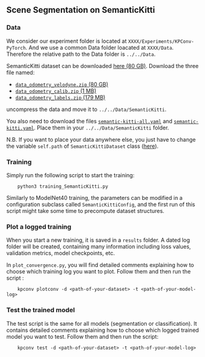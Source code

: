 
## Scene Segmentation on SemanticKitti

### Data

We consider our experiment folder is located at `XXXX/Experiments/KPConv-PyTorch`. And we use a common Data folder
loacated at `XXXX/Data`. Therefore the relative path to the Data folder is `../../Data`.

SemanticKitti dataset can be downloaded <a href="http://semantic-kitti.org/dataset.html#download">here (80 GB)</a>.
Download the three file named:
 * [`data_odometry_velodyne.zip` (80 GB)](http://www.cvlibs.net/download.php?file=data_odometry_velodyne.zip)
 * [`data_odometry_calib.zip` (1 MB)](http://www.cvlibs.net/download.php?file=data_odometry_calib.zip)
 * [`data_odometry_labels.zip` (179 MB)](http://semantic-kitti.org/assets/data_odometry_labels.zip)

uncompress the data and move it to `../../Data/SemanticKitti`.

You also need to download the files
[`semantic-kitti-all.yaml`](https://github.com/PRBonn/semantic-kitti-api/blob/master/config/semantic-kitti-all.yaml)
and
[`semantic-kitti.yaml`](https://github.com/PRBonn/semantic-kitti-api/blob/master/config/semantic-kitti.yaml).
Place them in your `../../Data/SemanticKitti` folder.

N.B. If you want to place your data anywhere else, you just have to change the variable
`self.path` of `SemanticKittiDataset` class ([here](https://github.com/HuguesTHOMAS/KPConv-PyTorch/blob/c32e6ce94ed34a3dd9584f98d8dc0be02535dfb4/datasets/SemanticKitti.py#L65)).

### Training

Simply run the following script to start the training:

        python3 training_SemanticKitti.py

Similarly to ModelNet40 training, the parameters can be modified in a configuration subclass called `SemanticKittiConfig`, and the first run of this script might take some time to precompute dataset structures.


### Plot a logged training

When you start a new training, it is saved in a `results` folder. A dated log folder will be created, containing many information including loss values, validation metrics, model checkpoints, etc.

In `plot_convergence.py`, you will find detailed comments explaining how to choose which training log you want to plot. Follow them and then run the script :

        kpconv plotconv -d <path-of-your-dataset> -t <path-of-your-model-log>


### Test the trained model

The test script is the same for all models (segmentation or classification). It contains detailed comments explaining how to choose which logged trained model you want to test. Follow them and then run the script:

        kpconv test -d <path-of-your-dataset> -t <path-of-your-model-log>
